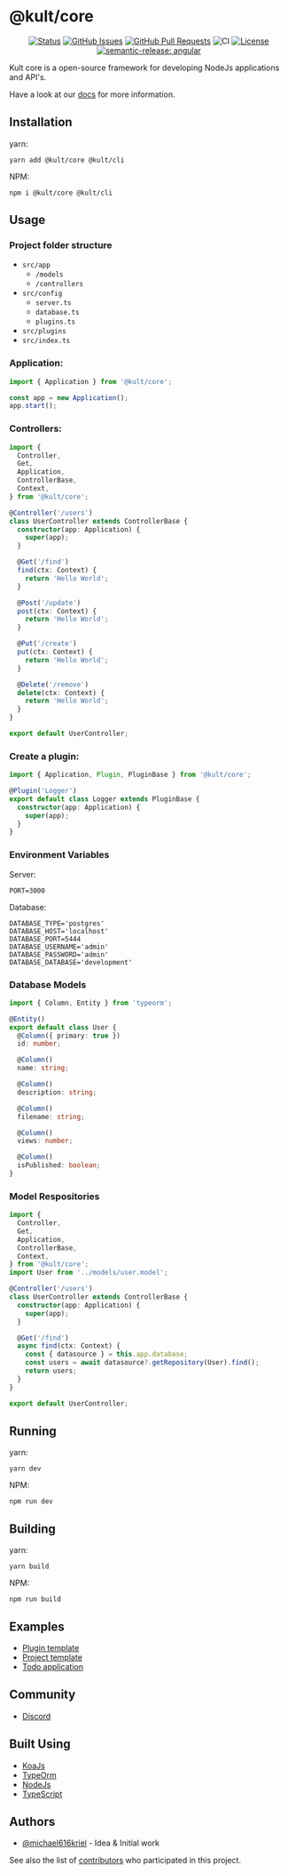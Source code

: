 # @kult/core

<div align="center">

[![Status](https://img.shields.io/badge/status-active-success.svg)]()
[![GitHub Issues](https://img.shields.io/github/issues/michael616kriel/kult-core.svg)](https://github.com/michael616kriel/kult-core/issues)
[![GitHub Pull Requests](https://img.shields.io/github/issues-pr/michael616kriel/kult-core.svg)](https://github.com/michael616kriel/kult-core/pulls)
![CI](https://github.com/michael616kriel/kult-core/actions/workflows/ci.yml/badge.svg)
[![License](https://img.shields.io/badge/license-MIT-blue.svg)](/LICENSE)
[![semantic-release: angular](https://img.shields.io/badge/semantic--release-angular-e10079?logo=semantic-release)](https://github.com/semantic-release/semantic-release)

</div>

Kult core is a open-source framework for developing NodeJs applications and API's.

Have a look at our [docs](https://michael616kriel.github.io/kult-docs/) for more information.

## Installation

yarn:

```
yarn add @kult/core @kult/cli
```

NPM:

```
npm i @kult/core @kult/cli
```

## Usage

### Project folder structure

- `src/app`
  - `/models`
  - `/controllers`
- `src/config`
  - `server.ts`
  - `database.ts`
  - `plugins.ts`
- `src/plugins`
- `src/index.ts`

### Application:

```typescript
import { Application } from '@kult/core';

const app = new Application();
app.start();
```

### Controllers:

```typescript
import {
  Controller,
  Get,
  Application,
  ControllerBase,
  Context,
} from '@kult/core';

@Controller('/users')
class UserController extends ControllerBase {
  constructor(app: Application) {
    super(app);
  }

  @Get('/find')
  find(ctx: Context) {
    return 'Hello World';
  }

  @Post('/update')
  post(ctx: Context) {
    return 'Hello World';
  }

  @Put('/create')
  put(ctx: Context) {
    return 'Hello World';
  }

  @Delete('/remove')
  delete(ctx: Context) {
    return 'Hello World';
  }
}

export default UserController;
```

### Create a plugin:

```typescript
import { Application, Plugin, PluginBase } from '@kult/core';

@Plugin('Logger')
export default class Logger extends PluginBase {
  constructor(app: Application) {
    super(app);
  }
}
```

### Environment Variables

Server:

```
PORT=3000
```

Database:

```
DATABASE_TYPE='postgres'
DATABASE_HOST='localhost'
DATABASE_PORT=5444
DATABASE_USERNAME='admin'
DATABASE_PASSWORD='admin'
DATABASE_DATABASE='development'
```

### Database Models

```typescript title="src/app/model/user.model.ts"
import { Column, Entity } from 'typeorm';

@Entity()
export default class User {
  @Column({ primary: true })
  id: number;

  @Column()
  name: string;

  @Column()
  description: string;

  @Column()
  filename: string;

  @Column()
  views: number;

  @Column()
  isPublished: boolean;
}
```

### Model Respositories

```typescript title="src/app/controllers/user.controller.ts"
import {
  Controller,
  Get,
  Application,
  ControllerBase,
  Context,
} from '@kult/core';
import User from '../models/user.model';

@Controller('/users')
class UserController extends ControllerBase {
  constructor(app: Application) {
    super(app);
  }

  @Get('/find')
  async find(ctx: Context) {
    const { datasource } = this.app.database;
    const users = await datasource?.getRepository(User).find();
    return users;
  }
}

export default UserController;
```

## Running

yarn:

```
yarn dev
```

NPM:

```
npm run dev
```

## Building

yarn:

```
yarn build
```

NPM:

```
npm run build
```

## Examples

- [Plugin template](https://github.com/michael616kriel/kult-plugin-template)
- [Project template](https://github.com/michael616kriel/kult-template)
- [Todo application](https://github.com/michael616kriel/kult-todo-example)

## Community

- [Discord](https://discord.gg/dRwGqHvE)

## Built Using <a name = "built_using"></a>

- [KoaJs](https://koajs.com/)
- [TypeOrm](https://typeorm.io/)
- [NodeJs](https://nodejs.org/en/)
- [TypeScript](https://www.typescriptlang.org/)

## Authors <a name = "authors"></a>

- [@michael616kriel](https://github.com/michael616kriel) - Idea & Initial work

See also the list of [contributors](https://github.com/michael616kriel/kult-core/contributors) who participated in this project.
